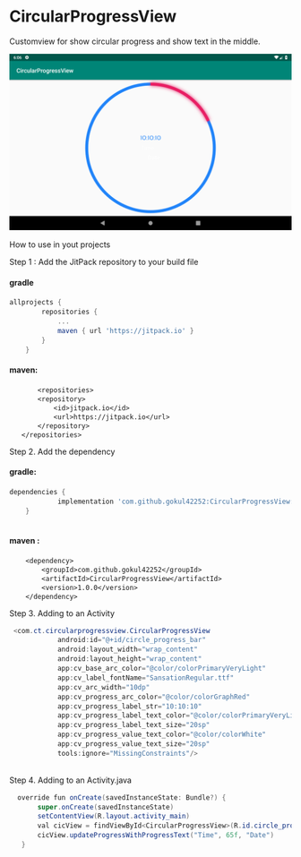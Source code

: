 # CircularProgressView
Customview for show circular progress and show text in the middle.

![alt text](https://github.com/gokul42252/CircularProgressView/blob/master/Screenshot_1549456610.png)

How to use in yout projects

Step 1 :  Add the JitPack repository to your build file

#### gradle 

```gradle
allprojects {
		repositories {
			...
			maven { url 'https://jitpack.io' }
		}
	}
  ```
  
  ####  maven:
 
 ```maven
        <repositories>
		<repository>
		    <id>jitpack.io</id>
		    <url>https://jitpack.io</url>
		</repository>
	</repositories>
  ```
Step 2. Add the dependency

####  gradle:
```gradle
dependencies {
	        implementation 'com.github.gokul42252:CircularProgressView:1.0.0'
	}
  
```
####  maven :
```maven
	<dependency>
	    <groupId>com.github.gokul42252</groupId>
	    <artifactId>CircularProgressView</artifactId>
	    <version>1.0.0</version>
	</dependency>
  ```
Step 3. Adding to an Activity
```java
 <com.ct.circularprogressview.CircularProgressView
            android:id="@+id/circle_progress_bar"
            android:layout_width="wrap_content"
            android:layout_height="wrap_content"
            app:cv_base_arc_color="@color/colorPrimaryVeryLight"
            app:cv_label_fontName="SansationRegular.ttf"
            app:cv_arc_width="10dp"
            app:cv_progress_arc_color="@color/colorGraphRed"
            app:cv_progress_label_str="10:10:10"
            app:cv_progress_label_text_color="@color/colorPrimaryVeryLight"
            app:cv_progress_label_text_size="20sp"
            app:cv_progress_value_text_color="@color/colorWhite"
            app:cv_progress_value_text_size="20sp"
            tools:ignore="MissingConstraints"/>
         
   ```            
 Step 4. Adding to an Activity.java
 ```java
   override fun onCreate(savedInstanceState: Bundle?) {
        super.onCreate(savedInstanceState)
        setContentView(R.layout.activity_main)
        val cicView = findViewById<CircularProgressView>(R.id.circle_progress_bar);
        cicView.updateProgressWithProgressText("Time", 65f, "Date")
    }
```
    
    

